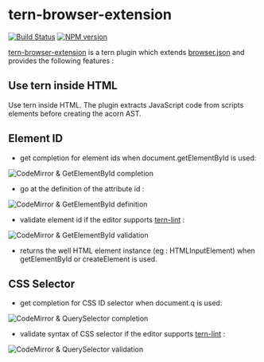 # tern-browser-extension

[![Build Status](https://secure.travis-ci.org/angelozerr/tern-browser-extension.png)](http://travis-ci.org/angelozerr/tern-browser-extension)
[![NPM version](https://img.shields.io/npm/v/tern-browser-extension.svg)](https://www.npmjs.org/package/tern-browser-extension)  

[tern-browser-extension](https://github.com/angelozerr/tern-browser-extension) is a tern plugin which extends [browser.json](https://github.com/marijnh/tern/blob/master/defs/browser.json) and provides the following features : 

## Use tern inside HTML

Use tern inside HTML. The plugin extracts JavaScript code from scripts elements before creating the acorn AST.

## Element ID

 * get completion for element ids when document.getElementById is used:

![CodeMirror & GetElementById completion](https://github.com/angelozerr/tern-browser-extension/wiki/images/CodeMirror_GetElementByIdCompletions.png)

 * go at the definition of the attribute id : 
 
![CodeMirror & GetElementById definition](https://github.com/angelozerr/tern-browser-extension/wiki/images/CodeMirror_GetElementByIdDefinition.png)
 
 * validate element id if the editor supports [tern-lint](https://github.com/angelozerr/tern-lint) : 

![CodeMirror & GetElementById validation](https://github.com/angelozerr/tern-browser-extension/wiki/images/CodeMirror_GetElementByIdValidation.png) 

 * returns the well HTML element instance (eg : HTMLInputElement) when getElementById or createElement is used.
 
## CSS Selector

 * get completion for CSS ID selector when document.q is used:

![CodeMirror & QuerySelector completion](https://github.com/angelozerr/tern-browser-extension/wiki/images/CodeMirror_QuerySelectorCompletions.png)

* validate syntax of CSS selector if the editor supports [tern-lint](https://github.com/angelozerr/tern-lint) : 

![CodeMirror & QuerySelector validation](https://github.com/angelozerr/tern-browser-extension/wiki/images/CodeMirror_QuerySelectorValidation.png) 


